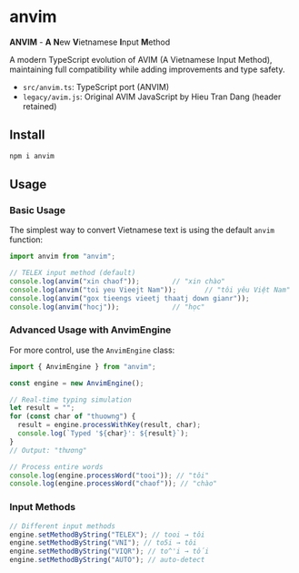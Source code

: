 # anvim

**ANVIM** - **A** **N**ew **V**ietnamese **I**nput **M**ethod

A modern TypeScript evolution of AVIM (A Vietnamese Input Method), maintaining full compatibility while adding improvements and type safety.

- `src/anvim.ts`: TypeScript port (ANVIM)
- `legacy/avim.js`: Original AVIM JavaScript by Hieu Tran Dang (header retained)

## Install

```bash
npm i anvim
```

## Usage

### Basic Usage

The simplest way to convert Vietnamese text is using the default `anvim` function:

```ts
import anvim from "anvim";

// TELEX input method (default)
console.log(anvim("xin chaof"));        // "xin chào"
console.log(anvim("toi yeu Vieejt Nam"));       // "tôi yêu Việt Nam"
console.log(anvim("gox tieengs vieetj thaatj down gianr"));            // "gõ tiếng việt thật đơn giản"
console.log(anvim("hocj"));             // "học"
```

### Advanced Usage with AnvimEngine

For more control, use the `AnvimEngine` class:

```ts
import { AnvimEngine } from "anvim";

const engine = new AnvimEngine();

// Real-time typing simulation
let result = "";
for (const char of "thuowng") {
  result = engine.processWithKey(result, char);
  console.log(`Typed '${char}': ${result}`);
}
// Output: "thương"

// Process entire words
console.log(engine.processWord("tooi")); // "tôi"
console.log(engine.processWord("chaof")); // "chào"
```

### Input Methods

```ts
// Different input methods
engine.setMethodByString("TELEX"); // tooi → tôi
engine.setMethodByString("VNI"); // to5i → tôi
engine.setMethodByString("VIQR"); // to^'i → tối
engine.setMethodByString("AUTO"); // auto-detect
```
